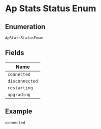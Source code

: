 
# Ap Stats Status Enum

## Enumeration

`ApStatsStatusEnum`

## Fields

| Name |
|  --- |
| `connected` |
| `disconnected` |
| `restarting` |
| `upgrading` |

## Example

```
connected
```

